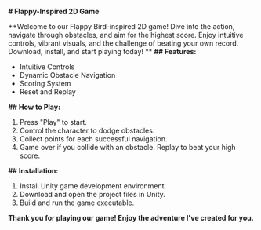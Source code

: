 **# Flappy-Inspired 2D Game**

**Welcome to our Flappy Bird-inspired 2D game! Dive into the action, navigate through obstacles, and aim for the highest score. Enjoy intuitive controls, vibrant visuals, and the challenge of beating your own record. Download, install, and start playing today!
**
**## Features:**
- Intuitive Controls
- Dynamic Obstacle Navigation
- Scoring System
- Reset and Replay

**## How to Play:**
1. Press "Play" to start.
2. Control the character to dodge obstacles.
3. Collect points for each successful navigation.
4. Game over if you collide with an obstacle. Replay to beat your high score.

**## Installation:**
1. Install Unity game development environment.
2. Download and open the project files in Unity.
3. Build and run the game executable.

**Thank you for playing our game! Enjoy the adventure I've created for you.**
